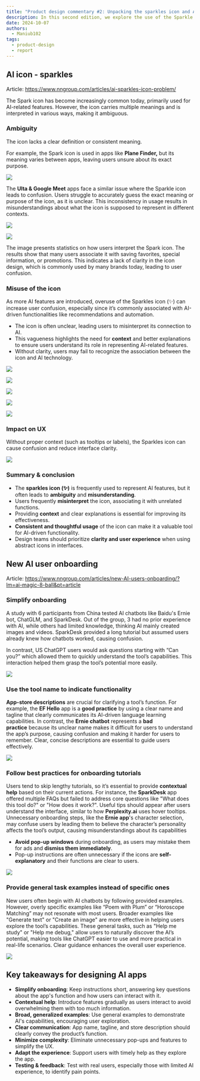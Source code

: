 ```yaml
---
title: "Product design commentary #2: Unpacking the sparkles icon and AI onboarding challenges"
description: In this second edition, we explore the use of the Sparkle (✨) icon for AI-driven features and the common confusion it creates for users. It covers best practices for designing effective onboarding for AI tools, highlighting the importance of clear communication, contextual help, and easy-to-follow tutorials to ensure a smooth user experience. By focusing on these elements, designers can enhance user understanding and engagement with AI features.
date: 2024-10-07
authors:
  - Maniub102
tags:
  - product-design
  - report
---
```


## AI icon - sparkles

Article: <https://www.nngroup.com/articles/ai-sparkles-icon-problem/>

The Spark icon has become increasingly common today, primarily used for AI-related features. However, the icon carries multiple meanings and is interpreted in various ways, making it ambiguous.

### Ambiguity

The icon lacks a clear definition or consistent meaning.

For example, the Spark icon is used in apps like **Plane Finder,** but its meaning varies between apps, leaving users unsure about its exact purpose.

![](assets/2-product-design-commentary-plane-finder.png)

The **Ulta & Google Meet** apps face a similar issue where the Sparkle icon leads to confusion. Users struggle to accurately guess the exact meaning or purpose of the icon, as it is unclear. This inconsistency in usage results in misunderstandings about what the icon is supposed to represent in different contexts.

![](assets/2-product-design-commentary-ulta.png)

![](assets/2-product-design-commentary-google-meet.png)

The image presents statistics on how users interpret the Spark icon. The results show that many users associate it with saving favorites, special information, or promotions. This indicates a lack of clarity in the icon design, which is commonly used by many brands today, leading to user confusion.

### Misuse of the icon

As more AI features are introduced, overuse of the Sparkles icon (✨) can increase user confusion, especially since it’s commonly associated with AI-driven functionalities like recommendations and automation.

- The icon is often unclear, leading users to misinterpret its connection to AI.
- This vagueness highlights the need for **context** and better explanations to ensure users understand its role in representing AI-related features.
- Without clarity, users may fail to recognize the association between the icon and AI technology.

![](assets/2-product-design-commentary-figma.png)

![](assets/2-product-design-commentary-figma-design.png)

![](assets/2-product-design-commentary-figma-view.png)

![](assets/2-product-design-commentary-interview.png)

![](assets/2-product-design-commentary-nylas.png)

### Impact on UX

Without proper context (such as tooltips or labels), the Sparkles icon can cause confusion and reduce interface clarity.

![](assets/2-product-design-commentary-compare.png)

### Summary & conclusion

- The **sparkles icon (✨)** is frequently used to represent AI features, but it often leads to **ambiguity** and **misunderstanding**.
- Users frequently **misinterpret** the icon, associating it with unrelated functions.
- Providing **context** and clear explanations is essential for improving its effectiveness.
- **Consistent and thoughtful usage** of the icon can make it a valuable tool for AI-driven functionality.
- Design teams should prioritize **clarity and user experience** when using abstract icons in interfaces.

## New AI user onboarding

Article: <https://www.nngroup.com/articles/new-AI-users-onboarding/?lm=ai-magic-8-ball&pt=article>

### Simplify onboarding

A study with 6 participants from China tested AI chatbots like Baidu's Ernie bot, ChatGLM, and SparkDesk. Out of the group, 3 had no prior experience with AI, while others had limited knowledge, thinking AI mainly created images and videos. SparkDesk provided a long tutorial but assumed users already knew how chatbots worked, causing confusion.

In contrast, US ChatGPT users would ask questions starting with “Can you?” which allowed them to quickly understand the tool’s capabilities. This interaction helped them grasp the tool’s potential more easily.

![](assets/2-product-design-commentary-example.png)

### Use the tool name to indicate functionality

**App-store descriptions** are crucial for clarifying a tool’s function. For example, the **EF Hello** app is a **good practice** by using a clear name and tagline that clearly communicates its AI-driven language learning capabilities. In contrast, the **Ernie chatbot** represents a **bad practice** because its unclear name makes it difficult for users to understand the app’s purpose, causing confusion and making it harder for users to remember. Clear, concise descriptions are essential to guide users effectively.

![](assets/2-product-design-commentary-app.png)

### Follow best practices for onboarding tutorials

Users tend to skip lengthy tutorials, so it’s essential to provide **contextual help** based on their current actions. For instance, the **SparkDesk** app offered multiple FAQs but failed to address core questions like "What does this tool do?" or "How does it work?". Useful tips should appear after users understand the interface, similar to how **Perplexity.ai** uses hover tooltips. Unnecessary onboarding steps, like the **Ernie app**'s character selection, may confuse users by leading them to believe the character’s personality affects the tool’s output, causing misunderstandings about its capabilities

- **Avoid pop-up windows** during onboarding, as users may mistake them for ads and **dismiss them immediately**.
- Pop-up instructions are often unnecessary if the icons are **self-explanatory** and their functions are clear to users.

![](assets/2-product-design-commentary-application.png)

### Provide general task examples instead of specific ones

New users often begin with AI chatbots by following provided examples. However, overly specific examples like “Poem with Plum” or “Horoscope Matching” may not resonate with most users. Broader examples like "Generate text" or "Create an image" are more effective in helping users explore the tool’s capabilities. These general tasks, such as "Help me study" or "Help me debug," allow users to naturally discover the AI’s potential, making tools like ChatGPT easier to use and more practical in real-life scenarios. Clear guidance enhances the overall user experience.

![](assets/2-product-design-commentary-example.png)

## Key takeaways for designing AI apps

- **Simplify onboarding**: Keep instructions short, answering key questions about the app's function and how users can interact with it.
- **Contextual help**: Introduce features gradually as users interact to avoid overwhelming them with too much information.
- **Broad, generalized examples**: Use general examples to demonstrate AI's capabilities, encouraging user exploration.
- **Clear communication**: App name, tagline, and store description should clearly convey the product’s function.
- **Minimize complexity**: Eliminate unnecessary pop-ups and features to simplify the UX.
- **Adapt the experience**: Support users with timely help as they explore the app.
- **Testing & feedback**: Test with real users, especially those with limited AI experience, to identify pain points.
